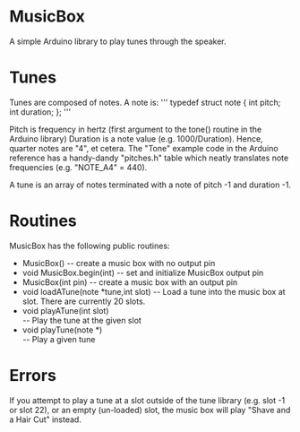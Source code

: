 MusicBox
====

A simple Arduino library to play tunes through the speaker.

# Tunes

Tunes are composed of notes.  A note is:
'''
typedef struct note
{
   int pitch;
   int duration;
};
'''

Pitch is frequency in hertz (first argument to the tone() routine in the Arduino library)
Duration is a note value (e.g. 1000/Duration). Hence, quarter notes are "4", et cetera.
The "Tone" example code in the Arduino reference has a handy-dandy "pitches.h" table which
neatly translates note frequencies (e.g. "NOTE_A4" = 440).

A tune is an array of notes terminated with a note of pitch -1 and duration -1.

# Routines

MusicBox has the following public routines:

- MusicBox() 
-- create a music box with no output pin
- void MusicBox.begin(int) 
-- set and initialize MusicBox output pin
- MusicBox(int pin) 
-- create a music box with an output pin
- void loadATune(note *tune,int slot) 
-- Load a tune into the music box at slot. There are currently
20 slots.
- void playATune(int slot)  
-- Play the tune at the given slot
- void playTune(note *)  
-- Play a given tune

# Errors
If you attempt to play a tune at a slot outside of the tune library (e.g. slot -1 or slot 22), or
an empty (un-loaded) slot, the music box will play "Shave and a Hair Cut" instead.

